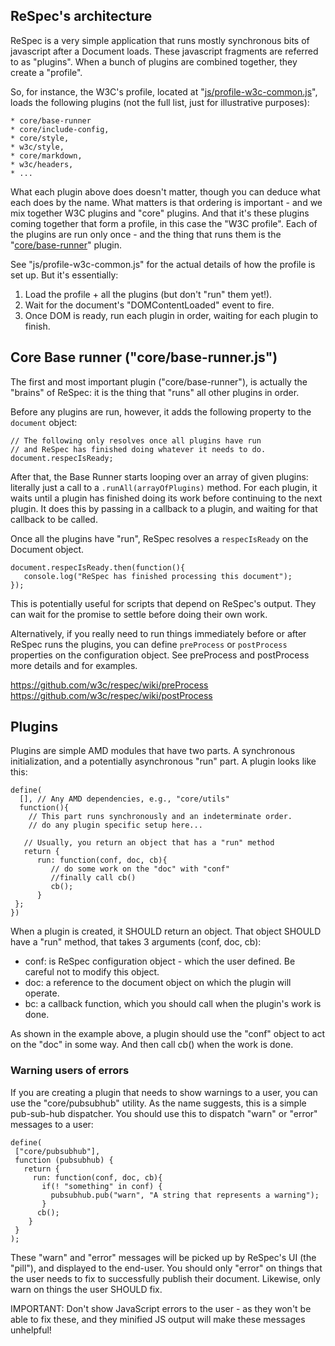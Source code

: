 ## ReSpec's architecture  
ReSpec is a very simple application that runs mostly synchronous bits of javascript after a Document loads. These javascript fragments are referred to as "plugins". When a bunch of plugins are combined together, they create a "profile".  

So, for instance, the W3C's profile, located at "[js/profile-w3c-common.js](https://github.com/w3c/respec/blob/develop/js/profile-w3c-common.js)", loads the following plugins (not the full list, just for illustrative purposes): 

    * core/base-runner 
    * core/include-config, 
    * core/style, 
    * w3c/style, 
    * core/markdown, 
    * w3c/headers, 
    * ...   

What each plugin above does doesn't matter, though you can deduce what each does by the name. What matters is that ordering is important - and we mix together W3C plugins and "core" plugins. And that it's these plugins coming together that form a profile, in this case the "W3C profile". Each of the plugins are run only once - and the thing that runs them is the "[core/base-runner](https://github.com/w3c/respec/blob/develop/src/core/base-runner.js)" plugin.   

See  "js/profile-w3c-common.js" for the actual details of how the profile is set up. But it's essentially: 

1. Load the profile + all the plugins (but don't "run" them yet!).  
1. Wait for the document's "DOMContentLoaded" event to fire.  
1. Once DOM is ready, run each plugin in order, waiting for each plugin to finish.  

## Core Base runner ("core/base-runner.js") 
The first and most important plugin ("core/base-runner"), is actually the "brains" of ReSpec: it is the thing that "runs" all other plugins in order.  

Before any plugins are run, however, it adds the following property to the `document` object: 

```JS 
// The following only resolves once all plugins have run 
// and ReSpec has finished doing whatever it needs to do. 
document.respecIsReady; 
``` 

After that, the Base Runner starts looping over an array of given plugins: literally just a call to a `.runAll(arrayOfPlugins)` method. For each plugin, it waits until a plugin has finished doing its work before continuing to the next plugin. It does this by passing in a callback to a plugin, and waiting for that callback to be called.  

Once all the plugins have "run", ReSpec resolves a `respecIsReady` on the Document object.   

``` 
document.respecIsReady.then(function(){ 
   console.log("ReSpec has finished processing this document"); 
}); 
``` 

This is potentially useful for scripts that depend on ReSpec's output. They can wait for the promise to settle before doing their own work.  

Alternatively, if you really need to run things immediately before or after ReSpec runs the plugins, you can define `preProcess` or `postProcess` properties on the configuration object. See preProcess and postProcess more details and for examples. 

https://github.com/w3c/respec/wiki/preProcess         
https://github.com/w3c/respec/wiki/postProcess 

## Plugins 
Plugins are simple AMD modules that have two parts. A synchronous initialization, and a potentially asynchronous "run" part. A plugin looks like this: 

```JS 
define( 
  [], // Any AMD dependencies, e.g., "core/utils"  
  function(){ 
    // This part runs synchronously and an indeterminate order.  
    // do any plugin specific setup here...  
  
   // Usually, you return an object that has a "run" method 
   return { 
      run: function(conf, doc, cb){ 
         // do some work on the "doc" with "conf" 
         //finally call cb()   
         cb(); 
      } 
 }; 
}) 
``` 

When a plugin is created, it SHOULD return an object. That object SHOULD have a "run" method, that takes 3 arguments (conf, doc, cb): 

 * conf: is ReSpec configuration object - which the user defined. Be careful not to modify this object.  
 * doc: a reference to the document object on which the plugin will operate. 
 * bc: a callback function, which you should call when the plugin's work is done.   
  
As shown in the example above, a plugin should use the "conf" object to act on the "doc" in some way. And then call cb() when the work is done.  

### Warning users of errors 
If you are creating a plugin that needs to show warnings to a user, you can use the "core/pubsubhub" utility. As the name suggests, this is a simple pub-sub-hub dispatcher. You should use this to dispatch "warn" or "error" messages to a user:  

```JS 
define( 
 ["core/pubsubhub"], 
 function (pubsubhub) {  
   return { 
     run: function(conf, doc, cb){ 
       if(! "something" in conf) { 
         pubsubhub.pub("warn", "A string that represents a warning"); 
       } 
      cb(); 
    } 
 } 
); 
``` 

These "warn" and "error" messages will be picked up by ReSpec's UI (the "pill"), and displayed to the end-user. You should only "error" on things that the user needs to fix to successfully publish their document. Likewise, only warn on things the user SHOULD fix. 

IMPORTANT: Don't show JavaScript errors to the user - as they won't be able to fix these, and they minified JS output will make these messages unhelpful!  